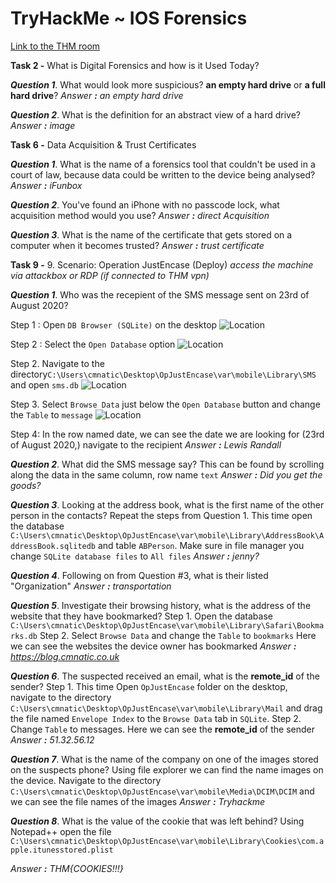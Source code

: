# TryHackMe ~ IOS Forensics
[Link to the THM room](https://tryhackme.com/room/iosforensics)

**Task 2 -** What is Digital Forensics and how is it Used Today?

***Question 1***. What would look more suspicious? **an empty hard drive** or **a full hard drive**?
*Answer **:** an empty hard drive*

***Question 2***. What is the definition for an abstract view of a hard drive?
*Answer **:** image*

**Task 6 -** Data Acquisition & Trust Certificates

***Question 1***. What is the name of a forensics tool that couldn't be used in a court of law, because data could be written to the device being analysed?
*Answer **:** iFunbox* 

***Question 2***. You've found an iPhone with no passcode lock, what acquisition method would you use?
*Answer **:** direct Acquisition*

***Question 3***. What is the name of the certificate that gets stored on a computer when it becomes trusted?
*Answer **:** trust certificate*

**Task 9 -** 9. Scenario: Operation JustEncase (Deploy)
*access the machine via attackbox or RDP (if connected to THM vpn)*

***Question 1***. Who was the recepient of the SMS message sent on 23rd of August 2020?

Step 1 : Open `DB Browser (SQLite)` on the desktop
![Location](https://imgur.com/7uVimeJ)

Step 2 : Select the `Open Database` option
![Location](https://imgur.com/zYZMVlJ)

Step 2. Navigate to the directory`C:\Users\cmnatic\Desktop\OpJustEncase\var\mobile\Library\SMS` and open `sms.db`
![Location](https://imgur.com/kyQLC53)

Step 3. Select `Browse Data` just below the `Open Database` button and change the `Table` to `message`
![Location](https://imgur.com/IrHpmgB)
 
 Step 4: In the row named date, we can see the date we are looking for (23rd of August 2020,) navigate to the recipient 
*Answer **:** Lewis Randall* 

***Question 2***. What did the SMS message say?
This can be found by scrolling along the data in the same column, row name `text`
*Answer **:** Did you get the goods?* 

***Question 3***. Looking at the address book, what is the first name of the other person in the contacts?
Repeat the steps from Question 1. This time open the database `C:\Users\cmnatic\Desktop\OpJustEncase\var\mobile\Library\AddressBook\AddressBook.sqlitedb` 
and table `ABPerson`. Make sure in file manager you change `SQLite database files` to `All files` 
*Answer **:** jenny?* 

***Question 4***. Following on from Question #3, what is their listed "Organization"
*Answer **:** transportation* 

***Question 5***. Investigate their browsing history, what is the address of the website that they have bookmarked?
Step 1. Open the database `C:\Users\cmnatic\Desktop\OpJustEncase\var\mobile\Library\Safari\Bookmarks.db`
Step 2. Select `Browse Data` and change the `Table` to `bookmarks`
Here we can see the websites the device owner has bookmarked
*Answer **:** https://blog.cmnatic.co.uk* 

***Question 6***. The suspected received an email, what is the  **remote_id**  of the sender?
Step 1. This time Open `OpJustEncase` folder on the desktop, navigate to the directory `C:\Users\cmnatic\Desktop\OpJustEncase\var\mobile\Library\Mail` and drag the file named `Envelope Index` to the `Browse Data` tab in `SQLite`.
Step 2. Change `Table` to messages.
Here we can see the **remote_id** of the sender
*Answer **:** 51.32.56.12* 

***Question 7***. What is the name of the company on one of the images stored on the suspects phone?
Using file explorer we can find the name images on the device. Navigate to the directory `C:\Users\cmnatic\Desktop\OpJustEncase\var\mobile\Media\DCIM\DCIM` and we can see the file names of the images
*Answer **:** Tryhackme* 

***Question 8***. What is the value of the cookie that was left behind?
Using Notepad++ open the file `C:\Users\cmnatic\Desktop\OpJustEncase\var\mobile\Library\Cookies\com.apple.itunesstored.plist`

*Answer **:** THM{COOKIES!!!}* 